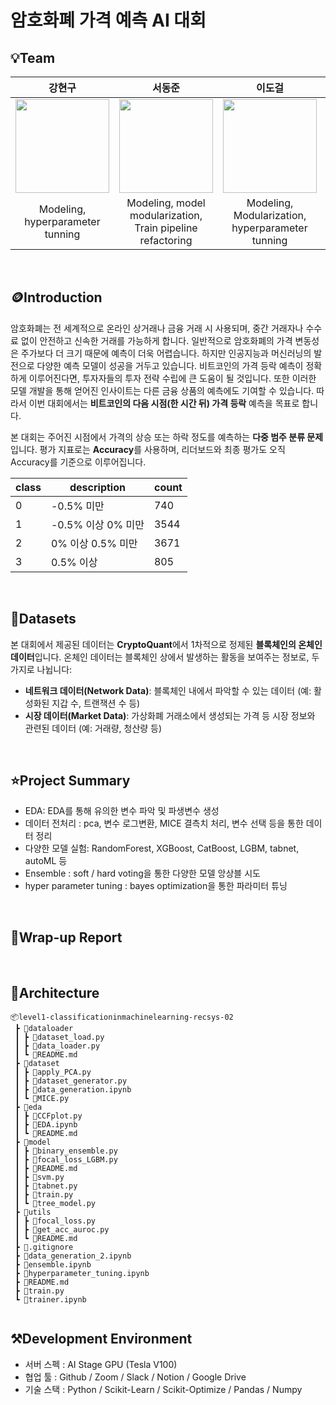 # 암호화폐 가격 예측 AI 대회

## 💡Team

|강현구|서동준|이도걸|이수미|최윤혜|
|:---:|:---:|:---:|:---:|:---:|
|<img src="https://github.com/user-attachments/assets/e1405e2b-4606-4a66-9b0c-eb7a70e941d4" width="150" height="150"/>|<img src="https://github.com/user-attachments/assets/7c03fd89-73e1-4580-aec5-46fe806b613c" width="150" height="150"/>|<img src="https://github.com/user-attachments/assets/eb46b31c-8046-49a8-8404-9292982e4582" width="150" height="150"/>|<img src="https://github.com/user-attachments/assets/e317d6b7-953a-46b1-b65d-48dc1d1075af" width="150" height="150"/>|<img src="https://github.com/user-attachments/assets/57762658-ec2c-4914-a4db-5080c105da16" width="150" height="150"/>|
|Modeling, hyperparameter tunning|Modeling, model modularization, Train pipeline refactoring|Modeling, Modularization, hyperparameter tunning|EDA, Feature Engineering, Data Preprocessing, Modeling|EDA, Feature Engineering, Data Augmentation, Modeling|

</br>

## 🪙Introduction
암호화폐는 전 세계적으로 온라인 상거래나 금융 거래 시 사용되며, 중간 거래자나 수수료 없이 안전하고 신속한 거래를 가능하게 합니다. 일반적으로 암호화폐의 가격 변동성은 주가보다 더 크기 때문에 예측이 더욱 어렵습니다. 하지만 인공지능과 머신러닝의 발전으로 다양한 예측 모델이 성공을 거두고 있습니다. 비트코인의 가격 등락 예측이 정확하게 이루어진다면, 투자자들의 투자 전략 수립에 큰 도움이 될 것입니다. 또한 이러한 모델 개발을 통해 얻어진 인사이트는 다른 금융 상품의 예측에도 기여할 수 있습니다. 따라서 이번 대회에서는 **비트코인의 다음 시점(한 시간 뒤) 가격 등락** 예측을 목표로 합니다.

본 대회는 주어진 시점에서 가격의 상승 또는 하락 정도를 예측하는 **다중 범주 분류 문제**입니다. 평가 지표로는 **Accuracy**를 사용하며, 리더보드와 최종 평가도 오직 Accuracy를 기준으로 이루어집니다.

|class |description       |count  |
|------|------------------|-------|
| 0    | -0.5% 미만        | 740   |
| 1    | -0.5% 이상 0% 미만 | 3544  |
| 2    | 0% 이상 0.5% 미만  | 3671  |
| 3    | 0.5% 이상         | 805   |

</br>

## 💾Datasets
본 대회에서 제공된 데이터는 **CryptoQuant**에서 1차적으로 정제된 **블록체인의 온체인 데이터**입니다. 온체인 데이터는 블록체인 상에서 발생하는 활동을 보여주는 정보로, 두 가지로 나뉩니다:
- **네트워크 데이터(Network Data)**: 블록체인 내에서 파악할 수 있는 데이터 (예: 활성화된 지갑 수, 트랜잭션 수 등)
- **시장 데이터(Market Data)**: 가상화폐 거래소에서 생성되는 가격 등 시장 정보와 관련된 데이터 (예: 거래량, 청산량 등)


</br>

## ⭐Project Summary
- EDA: EDA를 통해 유의한 변수 파악 및 파생변수 생성
- 데이터 전처리 : pca, 변수 로그변환, MICE 결측치 처리, 변수 선택 등을 통한 데이터 정리
- 다양한 모델 실험: RandomForest, XGBoost, CatBoost, LGBM, tabnet, autoML 등 
- Ensemble : soft / hard voting을 통한 다양한 모델 앙상블 시도
- hyper parameter tuning : bayes optimization을 통한 파라미터 튜닝

</br>

## 📑Wrap-up Report


</br>

## 📂Architecture
```
📦level1-classificationinmachinelearning-recsys-02
 ┣ 📂dataloader
 ┃ ┣ 📜dataset_load.py
 ┃ ┣ 📜data_loader.py
 ┃ ┗ 📜README.md
 ┣ 📂dataset
 ┃ ┣ 📜apply_PCA.py
 ┃ ┣ 📜dataset_generator.py
 ┃ ┣ 📜data_generation.ipynb
 ┃ ┗ 📜MICE.py
 ┣ 📂eda
 ┃ ┣ 📜CCFplot.py
 ┃ ┣ 📜EDA.ipynb
 ┃ ┗ 📜README.md
 ┣ 📂model
 ┃ ┣ 📜binary_ensemble.py
 ┃ ┣ 📜focal_loss_LGBM.py
 ┃ ┣ 📜README.md
 ┃ ┣ 📜svm.py
 ┃ ┣ 📜tabnet.py
 ┃ ┣ 📜train.py
 ┃ ┗ 📜tree_model.py
 ┣ 📂utils
 ┃ ┣ 📜focal_loss.py
 ┃ ┣ 📜get_acc_auroc.py
 ┃ ┗ 📜README.md
 ┣ 📜.gitignore
 ┣ 📜data_generation_2.ipynb
 ┣ 📜ensemble.ipynb
 ┣ 📜hyperparameter_tuning.ipynb
 ┣ 📜README.md
 ┣ 📜train.py
 ┗ 📜trainer.ipynb
            
```

## ⚒️Development Environment
- 서버 스펙 : AI Stage GPU (Tesla V100)
- 협업 툴 : Github / Zoom / Slack / Notion / Google Drive
- 기술 스택 : Python / Scikit-Learn / Scikit-Optimize / Pandas / Numpy
